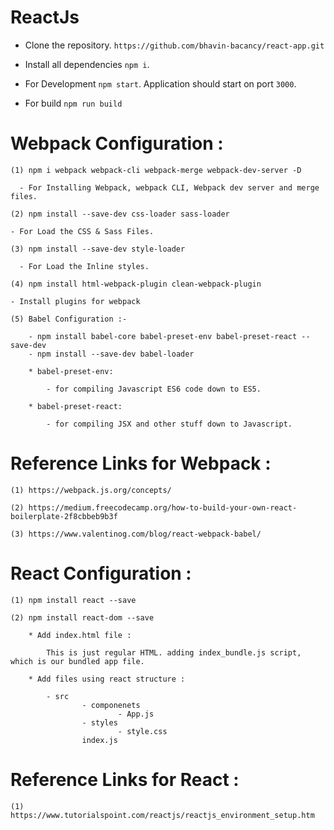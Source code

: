 # ReactJs 

* Clone the repository.
 `https://github.com/bhavin-bacancy/react-app.git`

* Install all dependencies
  `npm i`.

* For Development
  `npm start`.
  Application should start on port `3000`.

* For build
  `npm run build`

# Webpack Configuration : 

	(1) npm i webpack webpack-cli webpack-merge webpack-dev-server -D

	  - For Installing Webpack, webpack CLI, Webpack dev server and merge files.
	
	(2) npm install --save-dev css-loader sass-loader

    - For Load the CSS & Sass Files. 

	(3) npm install --save-dev style-loader

	  - For Load the Inline styles. 

	(4) npm install html-webpack-plugin clean-webpack-plugin

    - Install plugins for webpack

	(5) Babel Configuration :-

		- npm install babel-core babel-preset-env babel-preset-react --save-dev
		- npm install --save-dev babel-loader

		* babel-preset-env:

			- for compiling Javascript ES6 code down to ES5.

		* babel-preset-react:

			- for compiling JSX and other stuff down to Javascript.

# Reference Links for Webpack : 

	(1) https://webpack.js.org/concepts/

	(2) https://medium.freecodecamp.org/how-to-build-your-own-react-boilerplate-2f8cbbeb9b3f

	(3) https://www.valentinog.com/blog/react-webpack-babel/

# React Configuration : 

	(1) npm install react --save

	(2) npm install react-dom --save

		* Add index.html file : 

			This is just regular HTML. adding index_bundle.js script, which is our bundled app file.

		* Add files using react structure : 

			- src
					- componenets
							- App.js
					- styles
							- style.css
					index.js

# Reference Links for React :

	(1) https://www.tutorialspoint.com/reactjs/reactjs_environment_setup.htm
	